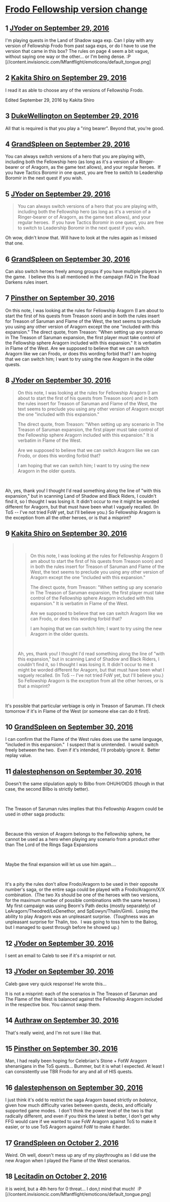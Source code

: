 # [Frodo Fellowship version change](https://community.fantasyflightgames.com/topic/231270-frodo-fellowship-version-change/)

## 1 [JYoder on September 29, 2016](https://community.fantasyflightgames.com/topic/231270-frodo-fellowship-version-change/?do=findComment&comment=2436432)

I'm playing quests in the Land of Shadow saga exp. Can I play with any version of Fellowship Frodo from past saga exps, or do I have to use the version that came in this box? The rules on page 4 seem a bit vague, without saying one way or the other... or I'm being dense. :P [//content.invisioncic.com/Mfantflight/emoticons/default_tongue.png]

## 2 [Kakita Shiro on September 29, 2016](https://community.fantasyflightgames.com/topic/231270-frodo-fellowship-version-change/?do=findComment&comment=2436456)

I read it as able to choose any of the versions of Fellowship Frodo.

Edited September 29, 2016 by Kakita Shiro

## 3 [DukeWellington on September 29, 2016](https://community.fantasyflightgames.com/topic/231270-frodo-fellowship-version-change/?do=findComment&comment=2436460)

All that is required is that you play a "ring bearer". Beyond that, you're good.

## 4 [GrandSpleen on September 29, 2016](https://community.fantasyflightgames.com/topic/231270-frodo-fellowship-version-change/?do=findComment&comment=2436575)

You can always switch versions of a hero that you are playing with, including both the Fellowship hero (as long as it's a version of a Ringer-bearer or of Aragorn, as the game text allows), and your regular heroes.  If you have Tactics Boromir in one quest, you are free to switch to Leadership Boromir in the next quest if you wish.

## 5 [JYoder on September 29, 2016](https://community.fantasyflightgames.com/topic/231270-frodo-fellowship-version-change/?do=findComment&comment=2436645)

> You can always switch versions of a hero that you are playing with, including both the Fellowship hero (as long as it's a version of a Ringer-bearer or of Aragorn, as the game text allows), and your regular heroes.  If you have Tactics Boromir in one quest, you are free to switch to Leadership Boromir in the next quest if you wish.

Oh wow, didn't know that. Will have to look at the rules again as I missed that one.

## 6 [GrandSpleen on September 30, 2016](https://community.fantasyflightgames.com/topic/231270-frodo-fellowship-version-change/?do=findComment&comment=2436694)

Can also switch heroes freely among groups if you have multiple players in the game.  I believe this is all mentioned in the campaign FAQ in The Road Darkens rules insert.

## 7 [Pinsther on September 30, 2016](https://community.fantasyflightgames.com/topic/231270-frodo-fellowship-version-change/?do=findComment&comment=2436760)

On this note, I was looking at the rules for Fellowship Aragorn (I am about to start the first of his quests from Treason soon) and in both the rules insert for Treason of Saruman and Flame of the West, the text seems to preclude you using any other version of Aragorn except the one "included with this expansion."
The direct quote, from Treason: "When setting up any scenario in The Treason of Saruman expansion, the first player must take control of the Fellowship sphere Aragorn included with this expansion." It is verbatim in Flame of the West.
Are we supposed to believe that we can switch Aragorn like we can Frodo, or does this wording forbid that?
I am hoping that we can switch him; I want to try using the new Aragorn in the older quests.

## 8 [JYoder on September 30, 2016](https://community.fantasyflightgames.com/topic/231270-frodo-fellowship-version-change/?do=findComment&comment=2436784)

> On this note, I was looking at the rules for Fellowship Aragorn (I am about to start the first of his quests from Treason soon) and in both the rules insert for Treason of Saruman and Flame of the West, the text seems to preclude you using any other version of Aragorn except the one "included with this expansion."
> 
> The direct quote, from Treason: "When setting up any scenario in The Treason of Saruman expansion, the first player must take control of the Fellowship sphere Aragorn included with this expansion." It is verbatim in Flame of the West.
> 
> Are we supposed to believe that we can switch Aragorn like we can Frodo, or does this wording forbid that?
> 
> I am hoping that we can switch him; I want to try using the new Aragorn in the older quests.

 

Ah, yes, thank you! I thought I'd read something along the line of "with this expansion," but in scanning Land of Shadow and Black Riders, I couldn't find it, so I thought I was losing it. It didn't occur to me it might be worded different for Aragorn, but that must have been what I vaguely recalled. (In ToS -- I've not tried FoW yet, but I'll believe you.) So Fellowship Aragorn is the exception from all the other heroes, or is that a misprint?

## 9 [Kakita Shiro on September 30, 2016](https://community.fantasyflightgames.com/topic/231270-frodo-fellowship-version-change/?do=findComment&comment=2437024)

>  
> 
> > On this note, I was looking at the rules for Fellowship Aragorn (I am about to start the first of his quests from Treason soon) and in both the rules insert for Treason of Saruman and Flame of the West, the text seems to preclude you using any other version of Aragorn except the one "included with this expansion."
> > 
> > The direct quote, from Treason: "When setting up any scenario in The Treason of Saruman expansion, the first player must take control of the Fellowship sphere Aragorn included with this expansion." It is verbatim in Flame of the West.
> > 
> > Are we supposed to believe that we can switch Aragorn like we can Frodo, or does this wording forbid that?
> > 
> > I am hoping that we can switch him; I want to try using the new Aragorn in the older quests.
> 
>  
> 
> Ah, yes, thank you! I thought I'd read something along the line of "with this expansion," but in scanning Land of Shadow and Black Riders, I couldn't find it, so I thought I was losing it. It didn't occur to me it might be worded different for Aragorn, but that must have been what I vaguely recalled. (In ToS -- I've not tried FoW yet, but I'll believe you.) So Fellowship Aragorn is the exception from all the other heroes, or is that a misprint?
> 
>  

It's possible that particular verbiage is only in Treason of Saruman. I'll check tomorrow if it's in Flame of the West (or someone else can do it first).

## 10 [GrandSpleen on September 30, 2016](https://community.fantasyflightgames.com/topic/231270-frodo-fellowship-version-change/?do=findComment&comment=2437037)

I can confirm that the Flame of the West rules does use the same language, "included in this expansion."  I suspect that is unintended.  I would switch freely between the two.  Even if it's intended, I'll probably ignore it.  Better replay value.

## 11 [dalestephenson on September 30, 2016](https://community.fantasyflightgames.com/topic/231270-frodo-fellowship-version-change/?do=findComment&comment=2437513)

Doesn't the same stipulation apply to Bilbo from OHUH/OtDS (though in that case, the second Bilbo is strictly better).

 

The Treason of Saruman rules implies that this Fellowship Aragorn could be used in other saga products:

 

Because this version of Aragorn belongs to the Fellowship sphere, he cannot be used as a hero when playing any scenario from a product other than The Lord of the Rings Saga Expansions

 

Maybe the final expansion will let us use him again....

 

It's a pity the rules don't allow Frodo/Aragorn to be used in their opposite number's saga, or the entire saga could be played with a Frodo/Aragorn/X/X combination.  (The two Xs should be one of the heroes with two versions, for the maximum number of possible combinations with the same heroes.)  My first campaign was using Beorn's Path decks (mostly separately) of LeAragorn/Theodred/LoDenethor, and SpEowyn/Thalin/Gimli.  Losing the ability to play Aragorn was an unpleasant surprise.  (Toughness was an unpleasant surprise for Thalin, too.  I was going to toss him to the Balrog, but I managed to quest through before he showed up.)

## 12 [JYoder on September 30, 2016](https://community.fantasyflightgames.com/topic/231270-frodo-fellowship-version-change/?do=findComment&comment=2437596)

I sent an email to Caleb to see if it's a misprint or not.

## 13 [JYoder on September 30, 2016](https://community.fantasyflightgames.com/topic/231270-frodo-fellowship-version-change/?do=findComment&comment=2437622)

Caleb gave very quick response! He wrote this...

It is not a misprint: each of the scenarios in The Treason of Saruman and The Flame of the West is balanced against the Fellowship Aragorn included in the respective box. You cannot swap them.

## 14 [Authraw on September 30, 2016](https://community.fantasyflightgames.com/topic/231270-frodo-fellowship-version-change/?do=findComment&comment=2437666)

That's really weird, and I'm not sure I like that.

## 15 [Pinsther on September 30, 2016](https://community.fantasyflightgames.com/topic/231270-frodo-fellowship-version-change/?do=findComment&comment=2437677)

Man, I had really been hoping for Celebrian's Stone + FotW Aragorn shenanigans in the ToS quests... Bummer, but it is what I expected.
At least I can consistently use TBR Frodo for any and all of HIS quests.

## 16 [dalestephenson on September 30, 2016](https://community.fantasyflightgames.com/topic/231270-frodo-fellowship-version-change/?do=findComment&comment=2437809)

I just think it's odd to restrict the saga Aragorn based strictly on *balance*, given how much difficulty varies between quests, decks, and officially supported game modes.  I don't think the power level of the two is that radically different, and even if you think the latest is better, I don't get why FFG would care if we wanted to use FoW Aragorn against ToS to make it easier, or to use ToS Aragorn against FoW to make it harder.

## 17 [GrandSpleen on October 2, 2016](https://community.fantasyflightgames.com/topic/231270-frodo-fellowship-version-change/?do=findComment&comment=2439443)

Weird. Oh well, doesn't mess up any of my playthroughs as I did use the new Aragon when I played the Flame of the West scenarios.

## 18 [Lecitadin on October 2, 2016](https://community.fantasyflightgames.com/topic/231270-frodo-fellowship-version-change/?do=findComment&comment=2439728)

it is weird, but a 4th hero for 0 threat... I don,t mind that much!  :P [//content.invisioncic.com/Mfantflight/emoticons/default_tongue.png]

